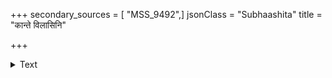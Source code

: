 +++
secondary_sources = [ "MSS_9492",]
jsonClass = "Subhaashita"
title = "कान्ते विलासिनि"

+++

<details><summary>Text</summary>

कान्ते विलासिनि कलावति पद्मनेत्रे नित्यं त्वयि प्रियतमे रमते मनो मे।  
इत्थं भवन्तमुरुभावनया वदन्तं श्रीकृष्ण मां बुधजना अपि हा हसन्ति॥
</details>
